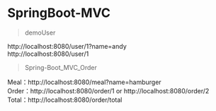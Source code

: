# SpringBoot-MVC

> demoUser

http://localhost:8080/user/1?name=andy  
http://localhost:8080/user/1

> Spring-Boot_MVC_Order

Meal：http://localhost:8080/meal?name=hamburger  
Order：http://localhost:8080/order/1   or  http://localhost:8080/order/2  
Total：http://localhost:8080/order/total
